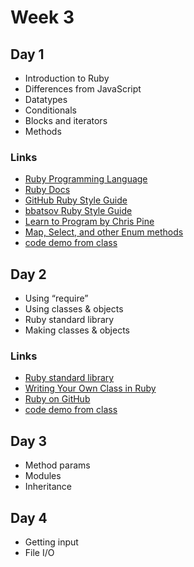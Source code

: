 # Week 3

## Day 1

- Introduction to Ruby
- Differences from JavaScript
- Datatypes
- Conditionals
- Blocks and iterators
- Methods

### Links

- [Ruby Programming Language](https://www.ruby-lang.org/en/)
- [Ruby Docs](http://ruby-doc.org/core-2.5.0/)
- [GitHub Ruby Style Guide](https://github.com/github/rubocop-github/blob/master/STYLEGUIDE.md)
- [bbatsov Ruby Style Guide](https://github.com/bbatsov/ruby-style-guide#source-code-layout)
- [Learn to Program by Chris Pine](https://pine.fm/LearnToProgram/)
- [Map, Select, and other Enum methods](http://www.eriktrautman.com/posts/ruby-explained-map-select-and-other-enumerable-methods)
- [code demo from class](notes/monday_class_demo.rb)

## Day 2

- Using “require”
- Using classes & objects
- Ruby standard library
- Making classes & objects

### Links

- [Ruby standard library](http://ruby-doc.org/stdlib-2.5.0/)
- [Writing Your Own Class in Ruby](http://rubylearning.com/satishtalim/writing_our_own_class_in_ruby.html)
- [Ruby on GitHub](https://github.com/topics/ruby)
- [code demo from class](notes/oop-phones)

## Day 3

- Method params
- Modules
- Inheritance

## Day 4

- Getting input
- File I/O